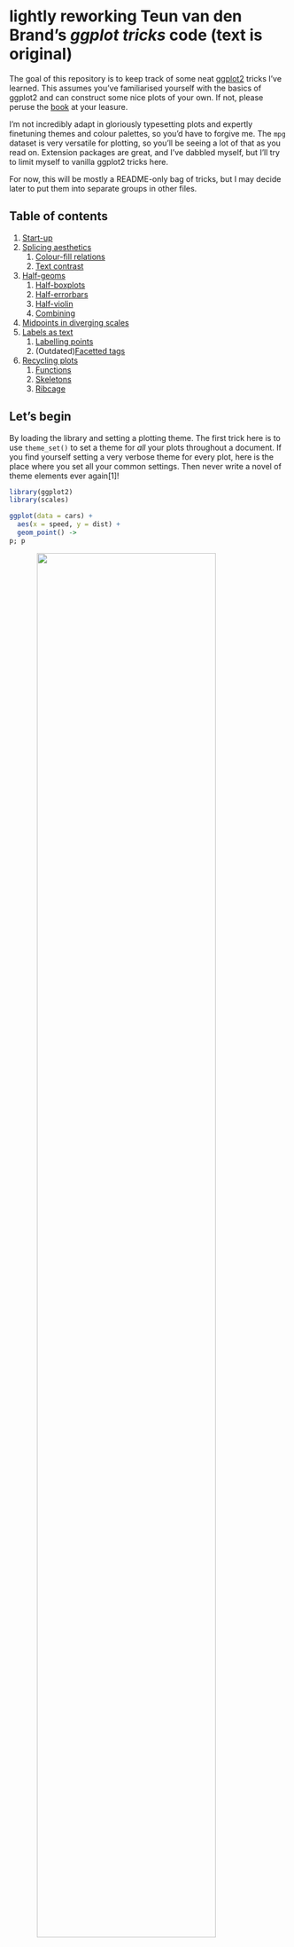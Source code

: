 
<!-- README.md is generated from README.Rmd. Please edit that file -->

# lightly reworking Teun van den Brand’s *ggplot tricks* code (text is original)

<!-- badges: start -->

<!-- badges: end -->

The goal of this repository is to keep track of some neat
[ggplot2](https://ggplot2.tidyverse.org/) tricks I’ve learned. This
assumes you’ve familiarised yourself with the basics of ggplot2 and can
construct some nice plots of your own. If not, please peruse the
[book](https://ggplot2-book.org/) at your leasure.

I’m not incredibly adapt in gloriously typesetting plots and expertly
finetuning themes and colour palettes, so you’d have to forgive me. The
`mpg` dataset is very versatile for plotting, so you’ll be seeing a lot
of that as you read on. Extension packages are great, and I’ve dabbled
myself, but I’ll try to limit myself to vanilla ggplot2 tricks here.

For now, this will be mostly a README-only bag of tricks, but I may
decide later to put them into separate groups in other files.

## Table of contents

1.  [Start-up](#let's-begin)
2.  [Splicing aesthetics](#splicing-aesthetics)
    1.  [Colour-fill relations](#relating-colour-and-fill)
    2.  [Text contrast](#text-contrast)
3.  [Half-geoms](#half-geoms)
    1.  [Half-boxplots](#half-boxplots)
    2.  [Half-errorbars](#half-errorbars)
    3.  [Half-violin](#half-violin)
    4.  [Combining](#combining)
4.  [Midpoints in diverging
    scales](#setting-midpoints-in-divergent-scales)
5.  [Labels as text](#labels-as-text)
    1.  [Labelling points](#labelling-points)
    2.  (Outdated)[Facetted tags](#facetted-tags)
6.  [Recycling plots](#recycling-plots)
    1.  [Functions](#functions)
    2.  [Skeletons](#skeletons)
    3.  [Ribcage](#ribcage)

## Let’s begin

By loading the library and setting a plotting theme. The first trick
here is to use `theme_set()` to set a theme for *all* your plots
throughout a document. If you find yourself setting a very verbose theme
for every plot, here is the place where you set all your common
settings. Then never write a novel of theme elements ever again\[1\]\!

``` r
library(ggplot2)
library(scales)

ggplot(data = cars) + 
  aes(x = speed, y = dist) + 
  geom_point() ->
p; p
```

<img src="man/figures/README-unnamed-chunk-2-1.png" width="80%" style="display: block; margin: auto;" />

``` r

theme_set(
  # Pick a starting theme
  theme_gray() +
  # Add your favourite elements
  theme(
    axis.line        = element_line(),
    panel.background = element_rect(fill = "white"),
    panel.grid.major = element_line("grey95", linewidth = 0.25),
    legend.key       = element_rect(fill = NA) 
  )
)

# returning to plot
p
```

<img src="man/figures/README-unnamed-chunk-2-2.png" width="80%" style="display: block; margin: auto;" />

## Splicing aesthetics

The `?aes` documentation doesn’t tell you this, but you can splice the
`mapping` argument in ggplot2. What does that mean? Well it means that
you can compose the `mapping` argument on the go with `!!!`. This is
especially nifty if you need to recycle aesthetics every once in a
while.

``` r
library(ggplot2)
my_xy_mapping <- aes(x = speed, y = dist)

p <- ggplot(data = cars) + 
  aes(color = speed > 15, 
      !!!my_xy_mapping) + 
  geom_point(size = 6)
  

# also...
q <- ggplot(data = cars) + 
  aes(color = speed > 15) + 
  my_xy_mapping +
  geom_point(size = 6) 


identical(p,q)
#> [1] FALSE
p
```

<img src="man/figures/README-splice_aes-1.png" width="80%" style="display: block; margin: auto;" />

``` r
q
```

<img src="man/figures/README-splice_aes-2.png" width="80%" style="display: block; margin: auto;" />

``` r

#waldo::compare(p,q)
```

### Relating colour and fill

My personal favourite use of this is to make the `fill` colour match the
`colour` colour, but slightly lighter\[2\]. We’ll use the delayed
evaluation system for this, `after_scale()` in this case, which you’ll
see more of in the section following this one. I’ll repeat this trick a
couple of times throughout this document.

``` r
ggplot(mpg, aes(displ, hwy)) +
  geom_point(shape = 21) +
  aes(colour = factor(cyl)) + 
  # fill directly using variable
  aes(fill = hwy) + 
  # fill based on existing scale color
  aes(fill = after_scale(alpha(colour, 0.3))) ->
p;p 
```

<img src="man/figures/README-splice_colour-1.png" width="80%" style="display: block; margin: auto;" />

``` r

# or reusably
aes(fill = after_scale(alpha(colour, 0.3))) ->
  aes_fill_transparent_after_color

# aes can be applied independently so following also works
ggplot(mpg) +
  aes(x = displ, y = hwy) +
  geom_point(shape = 21) + 
  aes_fill_transparent_after_color + 
  aes(colour = factor(cyl))
```

<img src="man/figures/README-splice_colour-2.png" width="80%" style="display: block; margin: auto;" />

### Text contrast

You may find yourself in a situation wherein you’re asked to make a
heatmap of a small number of variables. Typically, sequential scales run
from light to dark or vice versa, which makes text in a single colour
hard to read. We could devise a method to automatically write the text
in white on a dark background, and black on a light background. The
function below considers a lightness value for a colour, and returns
either black or white depending on that lightness.

Now, we can make an aesthetic to be spliced into a layer’s `mapping`
argument on demand.

Lastly, we can test out our automatic contrast contraption. You may
notice that it adapts to the scale, so you wouldn’t need to do a bunch
of conditional formatting for this.

``` r
contrast <- function(colour) {
  out   <- rep("grey20", length(colour))
  light <- farver::get_channel(colour, "l", 
                               space = "hcl")
  out[light < 50] <- "grey80"
  out
}

aes(colour = after_scale(contrast(fill))) ->
  aes_colour_autocontrast_after_fill

library(tidyverse)
#> ── Attaching core tidyverse packages ─────────────────── tidyverse 2.0.0.9000 ──
#> ✔ dplyr     1.1.0     ✔ readr     2.1.4
#> ✔ forcats   1.0.0     ✔ stringr   1.5.0
#> ✔ lubridate 1.9.2     ✔ tibble    3.2.1
#> ✔ purrr     1.0.1     ✔ tidyr     1.3.0
#> ── Conflicts ────────────────────────────────────────── tidyverse_conflicts() ──
#> ✖ readr::col_factor() masks scales::col_factor()
#> ✖ purrr::discard()    masks scales::discard()
#> ✖ dplyr::filter()     masks stats::filter()
#> ✖ dplyr::lag()        masks stats::lag()
#> ℹ Use the conflicted package (<http://conflicted.r-lib.org/>) to force all conflicts to become errors
cor(mtcars) |>
  as.data.frame() |>
  tibble::rownames_to_column("row") |>
  pivot_longer(-row, names_to = "col") |>
  ggplot(aes(row, col)) +
  geom_raster() +
  aes(fill = value) + 
  geom_text(aes(label = round(value, 2)), size = 3) +
  coord_equal() +
  aes_colour_autocontrast_after_fill + 
  scale_fill_viridis_c(direction =  1) +
  scale_fill_viridis_c(direction = -1)
#> Scale for fill is already present.
#> Adding another scale for fill, which will replace the existing scale.
```

<img src="man/figures/README-splice_contrast-1.png" width="80%" style="display: block; margin: auto;" />

## Half-geoms

There are some extensions that offer half-geom versions of things. Of
the ones I know, [gghalves](https://erocoar.github.io/gghalves/) and the
[see](https://easystats.github.io/see/) package offer some half-geoms.

Here is how to abuse the [delayed evaluation
system](https://ggplot2.tidyverse.org/reference/aes_eval.html) to make
your own. This can come in handy if you’re not willing to take on an
extra dependency for just this feature.

### Half-boxplots

The easy case is the boxplot. You can either set `xmin` or `xmax` to
`after_scale(x)` to keep the right and left parts of a boxplot
respectively. This still works fine with `position = "dodge"`.

``` r
# A basic plot to reuse for examples
mpg |>
ggplot() +
  aes(class, displ, colour = class) +
  geom_boxplot() + 
  aes(xmin = after_scale(x)) +
  # make it pretty
  aes_fill_transparent_after_color +
  labs(y = "Engine Displacement [L]", x = "Type of car") +
  guides(colour = "none", fill = "none") 
```

<img src="man/figures/README-half_boxplot-1.png" width="80%" style="display: block; margin: auto;" />

### Half-errorbars

The same thing that works for boxplots, also works for errorbars.

``` r
mpg |>
ggplot() +
  aes(class, displ, colour = class) +
  geom_errorbar(stat = "summary",
                fun.data = mean_se) + 
  aes(xmin = after_scale(x))
#> Warning: Failed to apply `after_scale()` modifications to legend
#> Caused by error in `after_scale()`:
#> ! object 'x' not found
```

<img src="man/figures/README-half_errorbar-1.png" width="80%" style="display: block; margin: auto;" />

### Half-violin

We can once again do the same thing for violin plots, but the layer
complains about not knowing about the `xmin` aesthetic. It does use that
aesthetic, but only after the data has been setup, so it is not
*intended* to be a user accessible aesthetic. We can silence the warning
by updating the `xmin` default to `NULL`, which means it won’t complain,
but also doesn’t use it if absent.

``` r
mpg |>
ggplot() +
  aes(class, displ, colour = class) + 
  geom_violin() +
  aes(xmin = after_scale(x)) ->
p 

update_geom_defaults("violin", list(xmin = NULL))

p 
#> Warning: Failed to apply `after_scale()` modifications to legend
#> Caused by error in `after_scale()`:
#> ! object 'x' not found
```

<img src="man/figures/README-half_violin-1.png" width="80%" style="display: block; margin: auto;" />

### Combining

Not left as an exercise for the reader this time, but I just wanted to
show how it would work if you were to combine two halves and want them a
little bit offset from one another. We’ll abuse the errorbars to serve
as staples for the boxplots.

``` r
# A small nudge offset
offset <- 0.025

# Combining
mpg |>
ggplot() +
  aes(class, displ, colour = class)  +
  geom_boxplot(aes(xmax = after_scale(x))) +
  geom_errorbar(stat = "boxplot", width = 0.3,
                aes(xmax = after_scale(x))) +
  aes(x = stage(class, after_stat = x - offset)) +
  geom_violin(aes(
    xmin = after_scale(x), 
    x = stage(class, after_stat = x + offset)))
#> Warning: Failed to apply `after_scale()` modifications to legend
#> Failed to apply `after_scale()` modifications to legend
#> Failed to apply `after_scale()` modifications to legend
#> Caused by error in `after_scale()`:
#> ! object 'x' not found
```

<img src="man/figures/README-combine_halves-1.png" width="80%" style="display: block; margin: auto;" />

## Setting midpoints in divergent scales

Let’s say you have better colour intuition than I have, and three
colours aren’t enough for your divergent colour palette needs. A
pain-point is that it is tricky to get the midpoint right if your limits
aren’t perfectly centered around it. Enter the `rescaler` argument in
league with `scales::rescale_mid()`.

``` r
my_pal <- c("dodgerblue", "deepskyblue", "grey", "hotpink", "deeppink") 

ggplot(mpg) + 
  aes(displ, hwy, colour = cty - mean(cty)) +
  geom_point() +
  labs(
    x = "Engine displacement [L]",
    y = "Highway miles per gallon",
    colour = "Mean-\ncentered\nvalue"
  ) + 
  scale_colour_gradientn(
    colours = my_pal, 
  ) +
  scale_colour_gradientn(
    colours = my_pal, 
    rescaler = ~ scales::rescale_mid(.x, mid = 0) # opt 1 center
  ) +
  scale_colour_gradientn(
    colours = my_pal, 
    limits = ~ c(-1, 1) * max(abs(.x)) # opt 2 center limits
  )
#> Scale for colour is already present.
#> Adding another scale for colour, which will replace the existing scale.
#> Scale for colour is already present.
#> Adding another scale for colour, which will replace the existing scale.
```

<img src="man/figures/README-divergent_midpoint-1.png" width="80%" style="display: block; margin: auto;" />

## Labels as text

### Labelling points

You can label points with `geom_text()`, but a potential problem is that
the text and points overlap.

``` r
set.seed(0)
df <- USArrests[sample(nrow(USArrests), 5), ]
df$state <- rownames(df)

ggplot(df) +  
  aes(Murder, Rape, label = state) +
  geom_point() + 
  geom_text()
```

<img src="man/figures/README-scatterplot_text_1-1.png" width="80%" style="display: block; margin: auto;" />

``` r

last_plot() + 
  aes(hjust = Murder > mean(Murder),
      vjust = Rape > mean(Rape))
```

<img src="man/figures/README-scatterplot_text_1-2.png" width="80%" style="display: block; margin: auto;" />

``` r

ggwipe::last_plot_wipe_last() + 
  aes(hjust = NULL, vjust = NULL) +
  geom_text(nudge_x = 1, nudge_y = 1)
```

<img src="man/figures/README-scatterplot_text_1-3.png" width="80%" style="display: block; margin: auto;" />

``` r


ggwipe::last_plot_wipe_last() + 
  geom_label(
  label.padding = unit(5, "pt")
  ) 
```

<img src="man/figures/README-scatterplot_text_1-4.png" width="80%" style="display: block; margin: auto;" />

``` r

last_plot() +  
    aes(label = gsub(" ", "\n", state),
    hjust = Murder > mean(Murder),
    vjust = Rape > mean(Rape))
```

<img src="man/figures/README-scatterplot_text_1-5.png" width="80%" style="display: block; margin: auto;" />

``` r

ggwipe::last_plot_wipe_last() + 
  geom_label(
      label.padding = unit(5, "pt"),
      label.size = NA, 
      fill = NA
  )
```

<img src="man/figures/README-scatterplot_text_1-6.png" width="80%" style="display: block; margin: auto;" />

There are several typical solutions to this problem, and they all come
with drawbacks:

  - The [{ggrepel}](https://ggrepel.slowkow.com/) package is wonderful
    for solving this problem. But if you try to keep your dependencies
    to a minimum, you might not want to depend on it.
  - You can set the `nudge_x` and `nudge_y` parameters. The issue here
    is that these are defined in data units, so spacing is
    unpredictable, and there is no way to have these depend on the
    original locations.
  - You can set the `hjust` and `vjust` aesthetics. It allows you to
    depend on the original locations, but these have no natural offsets.

Here are options 2 and 3 in action:

``` r
q + geom_text(nudge_x = 1, nudge_y = 1)

q + geom_text(aes(
  hjust = Murder > mean(Murder),
  vjust = Rape > mean(Rape)
))
```

You might think: ‘I can just multiply the justifications to get a wider
offset’, and you’d be right. However, because the justification depends
on the size of text you might get unequal offsets. Notice in the plot
below that ‘North Dakota’ is offset too munch in the y-direction and
‘Rhode Island’ in the x-direction.

``` r
q + geom_text(aes(
  label = gsub("North Dakota", "North\nDakota", state),
  hjust = ((Murder > mean(Murder)) - 0.5) * 1.5 + 0.5,
  vjust = ((Rape > mean(Rape)) - 0.5) * 3 + 0.5
))
```

The nice thing of `geom_label()` is that you can turn off the label box
and keep the text. That way, you can continue to use other useful stuff,
like the `label.padding` setting, to give an absolute (data-independent)
offset from the text to the label.

``` r
q + geom_label(
  aes(
    label = gsub(" ", "\n", state),
    hjust = Murder > mean(Murder),
    vjust = Rape > mean(Rape)
  ),
  label.padding = unit(5, "pt"),
  label.size = NA, fill = NA
)
```

### Facetted tags

This used to be a tip about putting facet tags in panels, which used to
be complicated. With ggplot2 3.5.0, you no longer have to fiddle with
setting infinite positions and tweaking the `hjust` or `vjust`
parameters. You can now just use `x = I(0.95), y = I(0.95)` to place
text in the upper-right corner. Open up the details to see the old tip.

<details>

Putting text annotations on facetted plots is a pain, because limits can
vary on a per-panel basis, so it is very difficult to find the correct
position. An extension that explores alleviating this pain is the
[tagger](https://github.com/eliocamp/tagger) extension, but we can do a
similar thing in vanilla ggplot2.

Luckily, there is a mechanic in ggplot2’s position axes that let’s
`-Inf` and `Inf` be interpreted as the scale’s minimum and maximum limit
respectively\[3\]. You can exploit this by choosing `x = Inf, y = Inf`
to put the labels in a corner. You can also use `-Inf` instead of `Inf`
to place at the bottom instead of top, or left instead of right.

We need to match the `hjust`/`vjust` arguments to the side of the plot.
For `x/y = Inf`, they would need to be `hjust/vjust = 1`, and for `x/y =
-Inf` they need to be `hjust/vjust = 0`.

``` r
p + facet_wrap(~ class, scales = "free") +
  geom_text(
    # We only need 1 row per facet, so we deduplicate the facetting variable
    data = ~ subset(.x, !duplicated(class)),
    aes(x = Inf, y = Inf, label = LETTERS[seq_along(class)]),
    hjust = 1, vjust = 1,
    colour = "black"
  )
#> Warning: Failed to apply `after_scale()` modifications to legend
#> Caused by error in `after_scale()`:
#> ! object 'x' not found
```

<img src="man/figures/README-facet_tag_text-1.png" width="80%" style="display: block; margin: auto;" />

Unfortunately, this places the text straight at the border of the panel,
which may offend our sense of beauty. We can get slightly fancier by
using `geom_label()`, which lets us more precisely control the spacing
between the text and the panel borders by setting the `label.padding`
argument.

Moreover, we can use `label.size = NA, fill = NA` to hide the textbox
part of the geom. For illustration purposes, we now place the tag at the
top-left instead of top-right.

``` r
p + facet_wrap(~ class, scales = "free") +
  geom_label(
    data = ~ subset(.x, !duplicated(class)),
    aes(x = -Inf, y = Inf, label = LETTERS[seq_along(class)]),
    hjust = 0, vjust = 1, label.size = NA, fill = NA,
    label.padding = unit(5, "pt"),
    colour = "black"
  )
#> Warning: Failed to apply `after_scale()` modifications to legend
#> Caused by error in `after_scale()`:
#> ! object 'x' not found
```

<img src="man/figures/README-facet_tag_label-1.png" width="80%" style="display: block; margin: auto;" />

</details>

## Recycling plots

Let’s say we’re tasked with making a bunch of similar plots, with
different datasets and columns. For example, we might want to make a
series of barplots\[4\] with some specific pre-sets: we’d like the bars
to touch the x-axis and not draw vertical gridlines.

### Functions

One well-known way to make a bunch of similar plots is to wrap the plot
construction into a function. That way, you can use encode all the
presets you want in your function.

I case you might not know, there are various methods to [program with
the `aes()`
function](https://ggplot2.tidyverse.org/articles/ggplot2-in-packages.html#using-aes-and-vars-in-a-package-function),
and using `{{ }}` (curly-curly) is one of the more flexible ways \[5\].

``` r
barplot_fun <- function(data, x) {
  ggplot(data, aes(x = {{ x }})) +
    geom_bar(width = 0.618) +
    scale_y_continuous(expand = c(0, 0, 0.05, 0)) +
    theme(panel.grid.major.x = element_blank())
}

barplot_fun(mpg, class)
```

<img src="man/figures/README-barplot_fun-1.png" width="80%" style="display: block; margin: auto;" />

One drawback of this approach is that you lock-in any aesthetics in the
function arguments. To go around this, an even simpler way is to simply
pass `...` directly to `aes()`.

``` r
barplot_fun <- function(data, ...) {
  ggplot(data, aes(...)) +
    geom_bar(width = 0.618) +
    scale_y_continuous(expand = c(0, 0, 0.1, 0)) +
    theme(panel.grid.major.x = element_blank())
}

barplot_fun(mpg, class, colour = factor(cyl), !!!aes_fill_transparent_after_color)
```

<img src="man/figures/README-barplot_fun_ellipsis-1.png" width="80%" style="display: block; margin: auto;" />

### Skeletons

Another method of doing a very similar thing, is to use plot
‘skeletons’. The idea behind a skeleton is that you can build a
plot, with or without any `data` argument, and add in the specifics
later. Then, when you actually want to make a plot, you can use the
`%+%` to fill in or replace the dataset, and `+ aes(...)` to set the
relevant aesthetics.

``` r
barplot_skelly <- ggplot() +
  geom_bar(width = 0.618) +
  scale_y_continuous(expand = c(0, 0, 0.1, 0)) +
  theme(panel.grid.major.x = element_blank())

my_plot <- barplot_skelly %+% mpg + 
  aes(class, colour = factor(cyl),
      !!!aes_fill_transparent_after_color) 
my_plot
```

<img src="man/figures/README-barplot_skelly-1.png" width="80%" style="display: block; margin: auto;" />

One neat thing about these skeletons is that even when you’ve already
filled in the `data` and `mapping` arguments, you can just replace them
again and again.

``` r
my_plot %+% 
  mtcars + 
  aes(factor(carb), colour = factor(cyl),
      !!!aes_fill_transparent_after_color)
```

<img src="man/figures/README-barplot_skelly_replace-1.png" width="80%" style="display: block; margin: auto;" />

### Ribcage\[6\]

The idea here is to not skeletonise the entire plot, but just a
frequently re-used set of parts. For example, we might want to label our
barplot, and pack together all the things that make up a labelled
barplot. The trick to this is to *not* add these components together
with `+`, but simply put them in a `list()`. You can then `+` your list
together with the main plot call.

``` r
labelled_bars <- list(
  geom_bar(aes_fill_transparent_after_color, 
           width = 0.618),
  geom_text(
    stat = "count",
    aes(y     = after_stat(count), 
        label = after_stat(count), 
        fill  = NULL, colour = NULL),
    vjust = -1, show.legend = FALSE
  ),
  scale_y_continuous(expand = c(0, 0, 0.1, 0)),
  theme(panel.grid.major.x = element_blank())
)

ggplot(mpg, aes(class, colour = factor(cyl))) +
  labelled_bars +
  ggtitle("The `mpg` dataset")

ggplot(mtcars, aes(factor(carb), colour = factor(cyl))) +
  labelled_bars +
  ggtitle("The `mtcars` dataset")
```

<img src="man/figures/README-ribcage-1.png" width="80%" style="display: block; margin: auto;" /><img src="man/figures/README-ribcage-2.png" width="80%" style="display: block; margin: auto;" />

<details style="margin-bottom:10px;">

<summary> Session info </summary>

    #> ─ Session info ───────────────────────────────────────────────────────────────
    #>  setting  value
    #>  version  R version 4.2.2 (2022-10-31)
    #>  os       macOS Big Sur ... 10.16
    #>  system   x86_64, darwin17.0
    #>  ui       X11
    #>  language (EN)
    #>  collate  en_US.UTF-8
    #>  ctype    en_US.UTF-8
    #>  tz       America/Denver
    #>  date     2024-04-09
    #>  pandoc   2.7.3 @ /Applications/RStudio.app/Contents/MacOS/pandoc/ (via rmarkdown)
    #> 
    #> ─ Packages ───────────────────────────────────────────────────────────────────
    #>  package     * version    date (UTC) lib source
    #>  cli           3.6.1      2023-03-23 []  CRAN (R 4.2.0)
    #>  colorspace    2.1-0      2023-01-23 []  CRAN (R 4.2.0)
    #>  digest        0.6.31     2022-12-11 []  CRAN (R 4.2.0)
    #>  dplyr       * 1.1.0      2023-01-29 []  CRAN (R 4.2.0)
    #>  ellipsis      0.3.2      2021-04-29 []  CRAN (R 4.2.0)
    #>  evaluate      0.20       2023-01-17 []  CRAN (R 4.2.0)
    #>  fansi         1.0.5      2023-10-08 []  CRAN (R 4.2.2)
    #>  farver        2.1.1      2022-07-06 []  CRAN (R 4.2.0)
    #>  fastmap       1.1.1      2023-02-24 []  CRAN (R 4.2.0)
    #>  forcats     * 1.0.0      2023-01-29 []  CRAN (R 4.2.0)
    #>  generics      0.1.3      2022-07-05 []  CRAN (R 4.2.0)
    #>  ggplot2     * 3.4.4.9000 2023-12-08 []  Github (tidyverse/ggplot2@e51ca46)
    #>  ggwipe        0.0.0.9000 2023-10-09 []  local
    #>  glue          1.6.2      2022-02-24 []  CRAN (R 4.2.0)
    #>  gtable        0.3.4      2023-08-21 []  CRAN (R 4.2.0)
    #>  highr         0.10       2022-12-22 []  CRAN (R 4.2.0)
    #>  hms           1.1.2      2022-08-19 []  CRAN (R 4.2.0)
    #>  htmltools     0.5.4      2022-12-07 []  CRAN (R 4.2.0)
    #>  knitr         1.42       2023-01-25 []  CRAN (R 4.2.0)
    #>  labeling      0.4.3      2023-08-29 []  CRAN (R 4.2.0)
    #>  lifecycle     1.0.3      2022-10-07 []  CRAN (R 4.2.0)
    #>  lubridate   * 1.9.2      2023-02-10 []  CRAN (R 4.2.0)
    #>  magrittr      2.0.3      2022-03-30 []  CRAN (R 4.2.0)
    #>  munsell       0.5.0      2018-06-12 []  CRAN (R 4.2.0)
    #>  pillar        1.9.0      2023-03-22 []  CRAN (R 4.2.0)
    #>  pkgconfig     2.0.3      2019-09-22 []  CRAN (R 4.2.0)
    #>  purrr       * 1.0.1      2023-01-10 []  CRAN (R 4.2.0)
    #>  R6            2.5.1      2021-08-19 []  CRAN (R 4.2.0)
    #>  ragg          1.2.5      2023-01-12 []  CRAN (R 4.2.0)
    #>  readr       * 2.1.4      2023-02-10 []  CRAN (R 4.2.0)
    #>  rlang         1.1.1      2023-04-28 []  CRAN (R 4.2.0)
    #>  rmarkdown     2.20       2023-01-19 []  CRAN (R 4.2.2)
    #>  rstudioapi    0.14       2022-08-22 []  CRAN (R 4.2.0)
    #>  scales      * 1.3.0      2023-11-28 []  CRAN (R 4.2.2)
    #>  sessioninfo   1.2.2      2021-12-06 []  CRAN (R 4.2.0)
    #>  stringi       1.7.12     2023-01-11 []  CRAN (R 4.2.0)
    #>  stringr     * 1.5.0      2022-12-02 []  CRAN (R 4.2.0)
    #>  systemfonts   1.0.4      2022-02-11 []  CRAN (R 4.2.0)
    #>  textshaping   0.3.6      2021-10-13 []  CRAN (R 4.2.0)
    #>  tibble      * 3.2.1      2023-03-20 []  CRAN (R 4.2.0)
    #>  tidyr       * 1.3.0      2023-01-24 []  CRAN (R 4.2.0)
    #>  tidyselect    1.2.0      2022-10-10 []  CRAN (R 4.2.0)
    #>  tidyverse   * 2.0.0.9000 2023-10-12 []  Github (tidyverse/tidyverse@8ec2e1f)
    #>  timechange    0.2.0      2023-01-11 []  CRAN (R 4.2.0)
    #>  tzdb          0.3.0      2022-03-28 []  CRAN (R 4.2.0)
    #>  utf8          1.2.3      2023-01-31 []  CRAN (R 4.2.0)
    #>  vctrs         0.6.4      2023-10-12 []  CRAN (R 4.2.0)
    #>  viridisLite   0.4.2      2023-05-02 []  CRAN (R 4.2.0)
    #>  withr         2.5.1      2023-09-26 []  CRAN (R 4.2.0)
    #>  xfun          0.40       2023-08-09 []  CRAN (R 4.2.0)
    #>  yaml          2.3.7      2023-01-23 []  CRAN (R 4.2.0)
    #> 
    #> 
    #> ──────────────────────────────────────────────────────────────────────────────

</details>

1.  Well, you need to do it once at the start of your document. But then
    never again\! Except in your next document. Just write a
    `plot_defaults.R` script and `source()` that from your document.
    Copy-paste that script for every project. Then, truly, *never* again
    :heart:.

2.  This is a lie. In reality, I use `aes(colour =
    after_scale(colorspace::darken(fill, 0.3)))` instead of lightening
    the fill. I didn’t want this README to have a dependency on
    {colorspace} though.

3.  Unless you self-sabotage your plots by setting `oob =
    scales::oob_censor_any` in the scale for example.

4.  In your soul of souls, do you *really* want to make a bunch of
    barplots though?

5.  The alternative is to use the `.data` pronoun, which can be
    `.data$var` if you want to lock in that column in advance, or
    `.data[[var]]` when `var` is passed as a character.

6.  This bit was originally called ‘partial skeleton’, but as a ribcage
    is a part of a skeleton, this title sounded more evocative.
